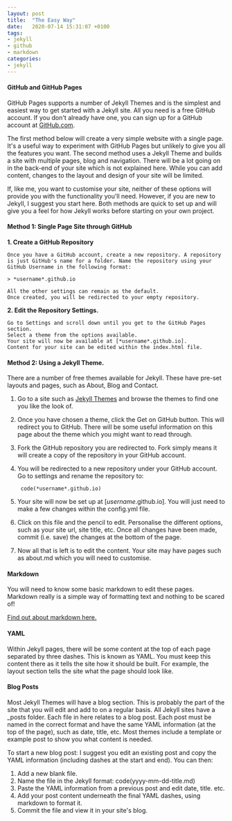 ```yaml
---
layout: post
title:  "The Easy Way"
date:   2020-07-14 15:31:07 +0100
tags:
- jekyll
- github
- markdown
categories:
- jekyll
---
```

#### GitHub and GitHub Pages

GitHub Pages supports a number of Jekyll Themes and is the simplest and easiest way to get started with a Jekyll site. All you need is a free GitHub account. If you don't already have one, you can sign up for a GitHub account at [GitHub.com](http://github.com).

The first method below will create a very simple website with a single page. It's a useful way to experiment with GitHub Pages but unlikely to give you all the features you want. The second method uses a Jekyll Theme and builds a site with multiple pages, blog and navigation. There will be a lot going on in the back-end of your site which is not explained here. While you can add content, changes to the layout and design of your site will be limited.

If, like me, you want to customise your site, neither of these options will provide you with the functionality you'll need. However, if you are new to Jekyll, I suggest you start here. Both methods are quick to set up and will give you a feel for how Jekyll works before starting on your own project.

#### Method 1: Single Page Site through GitHub

**1. Create a GitHub Repository**
    
    Once you have a GitHub account, create a new repository. A repository is just GitHub's name for a folder. Name the repository using your GitHub Username in the following format:

    > *username*.github.io

    All the other settings can remain as the default. 
    Once created, you will be redirected to your empty repository. 
    
**2. Edit the Repository Settings.**

    Go to Settings and scroll down until you get to the GitHub Pages section.
    Select a theme from the options available.
    Your site will now be available at [*username*.github.io].
    Content for your site can be edited within the index.html file.

#### Method 2: Using a Jekyll Theme.

There are a number of free themes available for Jekyll. These have pre-set layouts and pages, such as About, Blog and Contact.

1. Go to a site such as [Jekyll Themes](https://jekyllthemes.io/free) and browse the themes to find one you like the look of.

2. Once you have chosen a theme, click the Get on GitHub button. This will redirect you to GitHub. There will be some useful information on this page about the theme which you might want to read through.

3. Fork the GitHub repository you are redirected to. Fork simply means it will create a copy of the repository in your GitHub account.

4. You will be redirected to a new repository under your GitHub account. Go to settings and rename the repository to:

        code(*username*.github.io)

5. Your site will now be set up at [*username*.github.io]. You will just need to make a few changes within the config.yml file.

6. Click on this file and the pencil to edit. Personalise the different options, such as your site url, site title, etc. Once all changes have been made, commit (i.e. save) the changes at the bottom of the page.

7. Now all that is left is to edit the content. Your site may have pages such as about.md which you will need to customise. 


#### Markdown
You will need to know some basic markdown to edit these pages. Markdown really is a simple way of formatting text and nothing to be scared of!

[Find out about markdown here.](link)

#### YAML
Within Jekyll pages, there will be some content at the top of each page separated by three dashes. This is known as YAML. You must keep this content there as it tells the site how it should be built. For example, the layout section tells the site what the page should look like. 

#### Blog Posts
Most Jekyll Themes will have a blog section. This is probably the part of the site that you will edit and add to on a regular basis. All Jekyll sites have a \_posts folder. Each file in here relates to a blog post. Each post must be named in the correct format and have the same YAML information (at the top of the page), such as date, title, etc. Most themes include a template or example post to show you what content is needed.

To start a new blog post: I suggest you edit an existing post and copy the YAML information (including dashes at the start and end). You can then:

1. Add a new blank file.
2. Name the file in the Jekyll format: code(yyyy-mm-dd-title.md)
3. Paste the YAML information from a previous post and edit date, title. etc.
4. Add your post content underneath the final YAML dashes, using markdown to format it.
5. Commit the file and view it in your site's blog.

